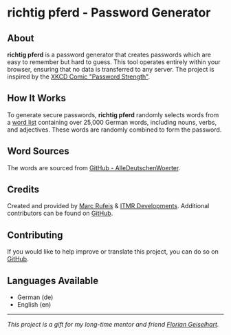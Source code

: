# richtig pferd - Password Generator

## About

**richtig pferd** is a password generator that creates passwords which are easy to remember but hard to guess. This tool operates entirely within your browser, ensuring that no data is transferred to any server. The project is inspired by the [XKCD Comic "Password Strength"](https://xkcd.com/936/).

## How It Works

To generate secure passwords, **richtig pferd** randomly selects words from a [word list](https://richtigpferd.pw/wordlist.txt) containing over 25,000 German words, including nouns, verbs, and adjectives. These words are randomly combined to form the password.

## Word Sources

The words are sourced from [GitHub - AlleDeutschenWoerter](https://github.com/cpos/AlleDeutschenWoerter).

## Credits

Created and provided by [Marc Rufeis](https://www.marcrufeis.de/) & [ITMR Developments](https://itmr-dev.de/). Additional contributors can be found on [GitHub](https://github.com/craftycram/richtig-pferd).

## Contributing

If you would like to help improve or translate this project, you can do so on [GitHub](https://github.com/craftycram/richtig-pferd).

## Languages Available

- German (de)
- English (en)

---

*This project is a gift for my long-time mentor and friend [Florian Geiselhart](https://www.florian-geiselhart.de/).*